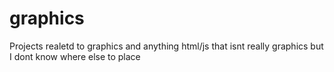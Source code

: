 # graphics
Projects realetd to graphics and anything html/js that isnt really graphics but I dont know where else to place
